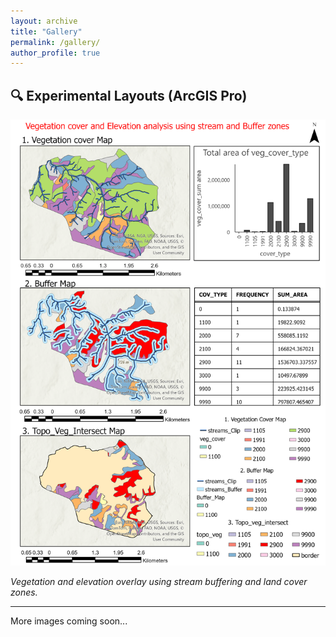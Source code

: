 ```yaml
---
layout: archive
title: "Gallery"
permalink: /gallery/
author_profile: true
---
```


## 🔍 Experimental Layouts (ArcGIS Pro)

![Layout](/images/Layout1.png)


*Vegetation and elevation overlay using stream buffering and land cover zones.*

---

More images coming soon...
